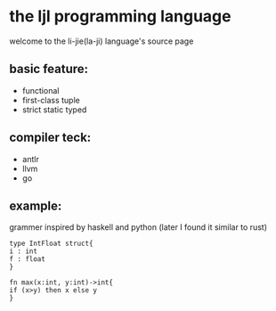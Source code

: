 # the ljl programming language
welcome to the li-jie(la-ji) language's source page


## basic feature:
- functional
- first-class tuple
- strict static typed

## compiler teck:
- antlr
- llvm
- go

## example:
grammer inspired by haskell and python (later I found it similar to rust)

```
type IntFloat struct{
i : int
f : float
}

fn max(x:int, y:int)->int{
if (x>y) then x else y
}
```
